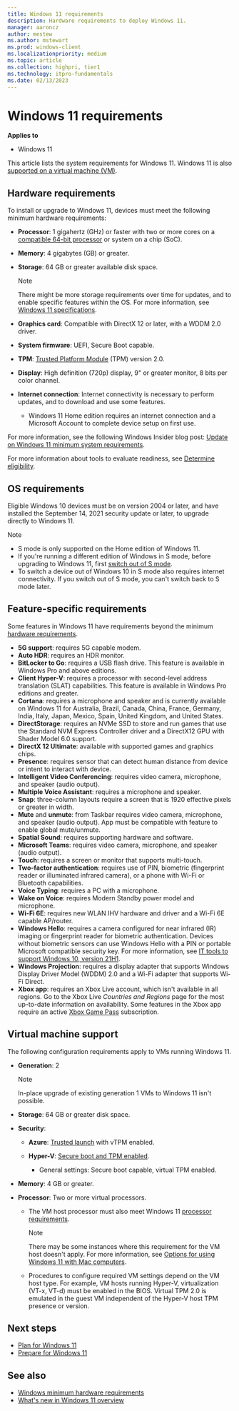 ```yaml
---
title: Windows 11 requirements
description: Hardware requirements to deploy Windows 11.
manager: aaroncz
author: mestew
ms.author: mstewart
ms.prod: windows-client
ms.localizationpriority: medium
ms.topic: article
ms.collection: highpri, tier1
ms.technology: itpro-fundamentals
ms.date: 02/13/2023
---
```


# Windows 11 requirements

**Applies to**

- Windows 11

This article lists the system requirements for Windows 11. Windows 11 is also [supported on a virtual machine (VM)](#virtual-machine-support).

## Hardware requirements

To install or upgrade to Windows 11, devices must meet the following minimum hardware requirements:

- **Processor**: 1 gigahertz (GHz) or faster with two or more cores on a [compatible 64-bit processor](/windows-hardware/design/minimum/windows-processor-requirements) or system on a chip (SoC).

- **Memory**: 4 gigabytes (GB) or greater.

- **Storage**: 64 GB or greater available disk space.

  > [!NOTE]
  > There might be more storage requirements over time for updates, and to enable specific features within the OS. For more information, see [Windows 11 specifications](https://www.microsoft.com/windows/windows-11-specifications).

- **Graphics card**: Compatible with DirectX 12 or later, with a WDDM 2.0 driver.

- **System firmware**: UEFI, Secure Boot capable.

- **TPM**: [Trusted Platform Module](/windows/security/information-protection/tpm/trusted-platform-module-overview) (TPM) version 2.0.

- **Display**: High definition (720p) display, 9" or greater monitor, 8 bits per color channel.

- **Internet connection**: Internet connectivity is necessary to perform updates, and to download and use some features.

  - Windows 11 Home edition requires an internet connection and a Microsoft Account to complete device setup on first use.

For more information, see the following Windows Insider blog post: [Update on Windows 11 minimum system requirements](https://blogs.windows.com/windows-insider/2021/06/28/update-on-windows-11-minimum-system-requirements/).

For more information about tools to evaluate readiness, see [Determine eligibility](windows-11-plan.md#determine-eligibility).

## OS requirements

Eligible Windows 10 devices must be on version 2004 or later, and have installed the September 14, 2021 security update or later, to upgrade directly to Windows 11.

> [!NOTE]
>
> - S mode is only supported on the Home edition of Windows 11.
> - If you're running a different edition of Windows in S mode, before upgrading to Windows 11, first [switch out of S mode](/windows/deployment/windows-10-pro-in-s-mode).
> - To switch a device out of Windows 10 in S mode also requires internet connectivity. If you switch out of S mode, you can't switch back to S mode later.

## Feature-specific requirements

Some features in Windows 11 have requirements beyond the minimum [hardware requirements](#hardware-requirements).

- **5G support**: requires 5G capable modem.
- **Auto HDR**: requires an HDR monitor.
- **BitLocker to Go**: requires a USB flash drive. This feature is available in Windows Pro and above editions.
- **Client Hyper-V**: requires a processor with second-level address translation (SLAT) capabilities. This feature is available in Windows Pro editions and greater.
- **Cortana**: requires a microphone and speaker and is currently available on Windows 11 for Australia, Brazil, Canada, China, France, Germany, India, Italy, Japan, Mexico, Spain, United Kingdom, and United States.
- **DirectStorage**: requires an NVMe SSD to store and run games that use the Standard NVM Express Controller driver and a DirectX12 GPU with Shader Model 6.0 support.
- **DirectX 12 Ultimate**: available with supported games and graphics chips.
- **Presence**: requires sensor that can detect human distance from device or intent to interact with device.
- **Intelligent Video Conferencing**: requires video camera, microphone, and speaker (audio output).
- **Multiple Voice Assistant**: requires a microphone and speaker.
- **Snap**: three-column layouts require a screen that is 1920 effective pixels or greater in width.
- **Mute** and **unmute**: from Taskbar requires video camera, microphone, and speaker (audio output). App must be compatible with feature to enable global mute/unmute.
- **Spatial Sound**: requires supporting hardware and software.
- **Microsoft Teams**: requires video camera, microphone, and speaker (audio output).
- **Touch**: requires a screen or monitor that supports multi-touch.
- **Two-factor authentication**: requires use of PIN, biometric (fingerprint reader or illuminated infrared camera), or a phone with Wi-Fi or Bluetooth capabilities.
- **Voice Typing**: requires a PC with a microphone.
- **Wake on Voice**: requires Modern Standby power model and microphone.
- **Wi-Fi 6E**: requires new WLAN IHV hardware and driver and a Wi-Fi 6E capable AP/router.
- **Windows Hello**: requires a camera configured for near infrared (IR) imaging or fingerprint reader for biometric authentication. Devices without biometric sensors can use Windows Hello with a PIN or portable Microsoft compatible security key. For more information, see [IT tools to support Windows 10, version 21H1](https://techcommunity.microsoft.com/t5/windows-it-pro-blog/it-tools-to-support-windows-10-version-21h1/ba-p/2365103).
- **Windows Projection**: requires a display adapter that supports Windows Display Driver Model (WDDM) 2.0 and a Wi-Fi adapter that supports Wi-Fi Direct.
- **Xbox app**: requires an Xbox Live account, which isn't available in all regions. Go to the Xbox Live *Countries and Regions* page for the most up-to-date information on availability. Some features in the Xbox app require an active [Xbox Game Pass](https://www.xbox.com/xbox-game-pass) subscription.

## Virtual machine support

The following configuration requirements apply to VMs running Windows 11.

- **Generation**: 2

  > [!NOTE]
  > In-place upgrade of existing generation 1 VMs to Windows 11 isn't possible.

- **Storage**: 64 GB or greater disk space.

- **Security**:

  - **Azure**: [Trusted launch](/azure/virtual-machines/trusted-launch) with vTPM enabled.
  - **Hyper-V**: [Secure boot and TPM enabled](/windows-server/virtualization/hyper-v/learn-more/Generation-2-virtual-machine-security-settings-for-Hyper-V#secure-boot-setting-in-hyper-v-manager).

    - General settings: Secure boot capable, virtual TPM enabled.

- **Memory**: 4 GB or greater.

- **Processor**: Two or more virtual processors.

  - The VM host processor must also meet Windows 11 [processor requirements](/windows-hardware/design/minimum/windows-processor-requirements).

    > [!NOTE]
    > There may be some instances where this requirement for the VM host doesn't apply. For more information, see [Options for using Windows 11 with Mac computers](https://support.microsoft.com/topic/cd15fd62-9b34-4b78-b0bc-121baa3c568c).<!-- 7600331 -->

  - Procedures to configure required VM settings depend on the VM host type. For example, VM hosts running Hyper-V, virtualization (VT-x, VT-d) must be enabled in the BIOS. Virtual TPM 2.0 is emulated in the guest VM independent of the Hyper-V host TPM presence or version.

## Next steps

- [Plan for Windows 11](windows-11-plan.md)
- [Prepare for Windows 11](windows-11-prepare.md)

## See also

- [Windows minimum hardware requirements](/windows-hardware/design/minimum/minimum-hardware-requirements-overview)
- [What's new in Windows 11 overview](/windows/whats-new/windows-11-overview)
